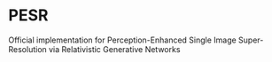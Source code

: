 # PESR
Official implementation for Perception-Enhanced Single Image Super-Resolution via Relativistic Generative Networks

